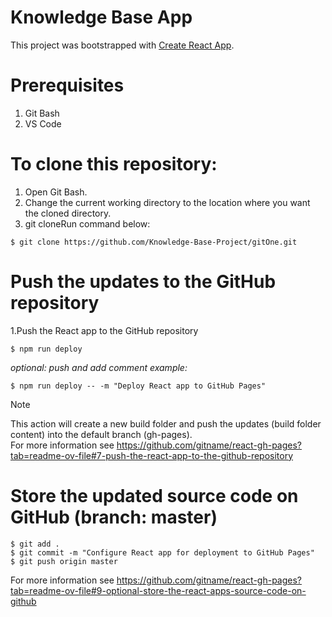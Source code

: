 # Knowledge Base App

This project was bootstrapped with [Create React App](https://github.com/facebook/create-react-app).

# Prerequisites

1. Git Bash
2. VS Code

# To clone this repository:
1. Open Git Bash.
2. Change the current working directory to the location where you want the cloned directory.
3. git cloneRun command below:
```
$ git clone https://github.com/Knowledge-Base-Project/gitOne.git
```
# Push the updates to the GitHub repository
1.Push the React app to the GitHub repository
```
$ npm run deploy
```
*optional: push and add comment example:*
```
$ npm run deploy -- -m "Deploy React app to GitHub Pages"
```
> [!NOTE]
> This action will create a new build folder and push the updates (build folder content) into the default branch (gh-pages).  
For more information see https://github.com/gitname/react-gh-pages?tab=readme-ov-file#7-push-the-react-app-to-the-github-repository

# Store the updated source code on GitHub (branch: master)
```
$ git add .
$ git commit -m "Configure React app for deployment to GitHub Pages"
$ git push origin master
```
For more information see https://github.com/gitname/react-gh-pages?tab=readme-ov-file#9-optional-store-the-react-apps-source-code-on-github
